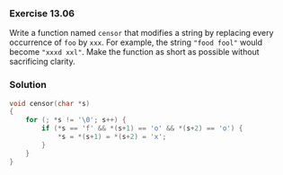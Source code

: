 ### Exercise 13.06
Write a function named `censor` that modifies a string by replacing every occurrence of `foo` by `xxx`. For example, the string `"food fool"` would become `"xxxd xxl"`. Make the function as short as possible without sacrificing clarity.

### Solution
```c
void censor(char *s)
{
    for (; *s != '\0'; s++) {
        if (*s == 'f' && *(s+1) == 'o' && *(s+2) == 'o') {
            *s = *(s+1) = *(s+2) = 'x';
        }
    }
}
```

